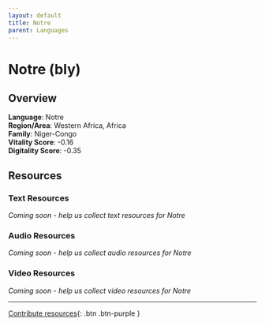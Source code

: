 ```yaml
---
layout: default
title: Notre
parent: Languages
---
```


# Notre (bly)

## Overview

**Language**: Notre  
**Region/Area**: Western Africa, Africa  
**Family**: Niger-Congo  
**Vitality Score**: -0.16  
**Digitality Score**: -0.35  

## Resources

### Text Resources
*Coming soon - help us collect text resources for Notre*

### Audio Resources
*Coming soon - help us collect audio resources for Notre*

### Video Resources
*Coming soon - help us collect video resources for Notre*

---

[Contribute resources](https://fairtrain.github.io/){: .btn .btn-purple }
